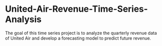 # United-Air-Revenue-Time-Series-Analysis
The goal of this time series project is to analyze the quarterly revenue data of United Air and develop a forecasting model to predict future revenue.

